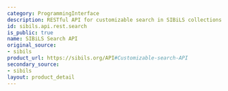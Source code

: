 ```yaml
---
category: ProgrammingInterface
description: RESTful API for customizable search in SIBiLS collections
id: sibils.api.rest.search
is_public: true
name: SIBiLS Search API
original_source:
- sibils
product_url: https://sibils.org/API#Customizable-search-API
secondary_source:
- sibils
layout: product_detail
---
```

